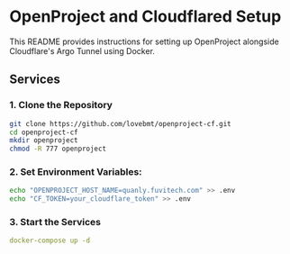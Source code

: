 # OpenProject and Cloudflared Setup

This README provides instructions for setting up OpenProject alongside Cloudflare's Argo Tunnel using Docker.

## Services

### 1. Clone the Repository
```bash
git clone https://github.com/lovebmt/openproject-cf.git
cd openproject-cf
mkdir openproject
chmod -R 777 openproject
```
### 2. Set Environment Variables:
```bash
echo "OPENPROJECT_HOST_NAME=quanly.fuvitech.com" >> .env
echo "CF_TOKEN=your_cloudflare_token" >> .env
```
### 3. Start the Services
```yml
docker-compose up -d
```